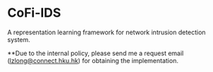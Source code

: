 # CoFi-IDS
A representation learning framework for network intrusion detection system. 

**Due to the internal policy, please send me a request email (lzlong@connect.hku.hk) for obtaining the implementation.
